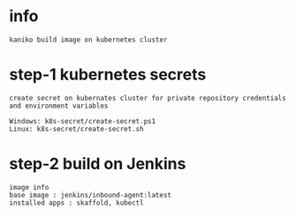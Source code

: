 # info
	kaniko build image on kubernetes cluster
	
# step-1 kubernetes secrets
	create secret on kubernates cluster for private repository credentials and environment variables
	
	Windows: k8s-secret/create-secret.ps1
	Linux: k8s-secret/create-secret.sh

# step-2 build on Jenkins
	image info
	base image : jenkins/inbound-agent:latest
	installed apps : skaffold, kubectl
